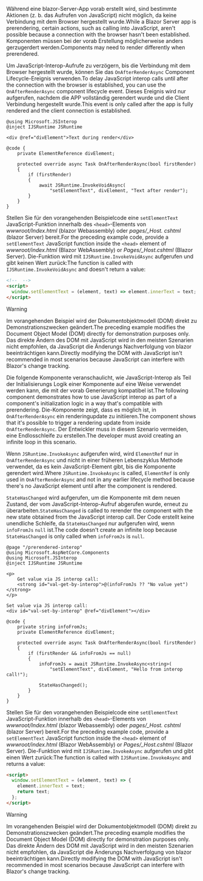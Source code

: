 <span data-ttu-id="7f797-101">Während eine blazor-Server-App vorab erstellt wird, sind bestimmte Aktionen (z. b. das Aufrufen von JavaScript) nicht möglich, da keine Verbindung mit dem Browser hergestellt wurde.</span><span class="sxs-lookup"><span data-stu-id="7f797-101">While a Blazor Server app is prerendering, certain actions, such as calling into JavaScript, aren't possible because a connection with the browser hasn't been established.</span></span> <span data-ttu-id="7f797-102">Komponenten müssen bei der vorab Erstellung möglicherweise anders gerzugerdert werden.</span><span class="sxs-lookup"><span data-stu-id="7f797-102">Components may need to render differently when prerendered.</span></span>

<span data-ttu-id="7f797-103">Um JavaScript-Interop-Aufrufe zu verzögern, bis die Verbindung mit dem Browser hergestellt wurde, können Sie das `OnAfterRenderAsync` Component Lifecycle-Ereignis verwenden.</span><span class="sxs-lookup"><span data-stu-id="7f797-103">To delay JavaScript interop calls until after the connection with the browser is established, you can use the `OnAfterRenderAsync` component lifecycle event.</span></span> <span data-ttu-id="7f797-104">Dieses Ereignis wird nur aufgerufen, nachdem die APP vollständig gerendert wurde und die Client Verbindung hergestellt wurde.</span><span class="sxs-lookup"><span data-stu-id="7f797-104">This event is only called after the app is fully rendered and the client connection is established.</span></span>

```cshtml
@using Microsoft.JSInterop
@inject IJSRuntime JSRuntime

<div @ref="divElement">Text during render</div>

@code {
    private ElementReference divElement;

    protected override async Task OnAfterRenderAsync(bool firstRender)
    {
        if (firstRender)
        {
            await JSRuntime.InvokeVoidAsync(
                "setElementText", divElement, "Text after render");
        }
    }
}
```

<span data-ttu-id="7f797-105">Stellen Sie für den vorangehenden Beispielcode eine `setElementText` JavaScript-Funktion innerhalb des `<head>`-Elements von *wwwroot/Index.html* (blazor Webassembly) oder *pages/_Host. cshtml* (blazor Server) bereit.</span><span class="sxs-lookup"><span data-stu-id="7f797-105">For the preceding example code, provide a `setElementText` JavaScript function inside the `<head>` element of *wwwroot/index.html* (Blazor WebAssembly) or *Pages/_Host.cshtml* (Blazor Server).</span></span> <span data-ttu-id="7f797-106">Die-Funktion wird mit `IJSRuntime.InvokeVoidAsync` aufgerufen und gibt keinen Wert zurück:</span><span class="sxs-lookup"><span data-stu-id="7f797-106">The function is called with `IJSRuntime.InvokeVoidAsync` and doesn't return a value:</span></span>

```html
<!--  -->
<script>
  window.setElementText = (element, text) => element.innerText = text;
</script>
```

> [!WARNING]
> <span data-ttu-id="7f797-107">Im vorangehenden Beispiel wird der Dokumentobjektmodell (DOM) direkt zu Demonstrationszwecken geändert.</span><span class="sxs-lookup"><span data-stu-id="7f797-107">The preceding example modifies the Document Object Model (DOM) directly for demonstration purposes only.</span></span> <span data-ttu-id="7f797-108">Das direkte Ändern des DOM mit JavaScript wird in den meisten Szenarien nicht empfohlen, da JavaScript die Änderungs Nachverfolgung von blazor beeinträchtigen kann.</span><span class="sxs-lookup"><span data-stu-id="7f797-108">Directly modifying the DOM with JavaScript isn't recommended in most scenarios because JavaScript can interfere with Blazor's change tracking.</span></span>

<span data-ttu-id="7f797-109">Die folgende Komponente veranschaulicht, wie JavaScript-Interop als Teil der Initialisierungs Logik einer Komponente auf eine Weise verwendet werden kann, die mit der vorab Generierung kompatibel ist.</span><span class="sxs-lookup"><span data-stu-id="7f797-109">The following component demonstrates how to use JavaScript interop as part of a component's initialization logic in a way that's compatible with prerendering.</span></span> <span data-ttu-id="7f797-110">Die-Komponente zeigt, dass es möglich ist, in `OnAfterRenderAsync` ein renderingupdate zu initiieren.</span><span class="sxs-lookup"><span data-stu-id="7f797-110">The component shows that it's possible to trigger a rendering update from inside `OnAfterRenderAsync`.</span></span> <span data-ttu-id="7f797-111">Der Entwickler muss in diesem Szenario vermeiden, eine Endlosschleife zu erstellen.</span><span class="sxs-lookup"><span data-stu-id="7f797-111">The developer must avoid creating an infinite loop in this scenario.</span></span>

<span data-ttu-id="7f797-112">Wenn `JSRuntime.InvokeAsync` aufgerufen wird, wird `ElementRef` nur in `OnAfterRenderAsync` und nicht in einer früheren Lebenszyklus Methode verwendet, da es kein JavaScript-Element gibt, bis die Komponente gerendert wird.</span><span class="sxs-lookup"><span data-stu-id="7f797-112">Where `JSRuntime.InvokeAsync` is called, `ElementRef` is only used in `OnAfterRenderAsync` and not in any earlier lifecycle method because there's no JavaScript element until after the component is rendered.</span></span>

<span data-ttu-id="7f797-113">`StateHasChanged` wird aufgerufen, um die Komponente mit dem neuen Zustand, der vom JavaScript-Interop-Aufruf abgerufen wurde, erneut zu überarbeiten.</span><span class="sxs-lookup"><span data-stu-id="7f797-113">`StateHasChanged` is called to rerender the component with the new state obtained from the JavaScript interop call.</span></span> <span data-ttu-id="7f797-114">Der Code erstellt keine unendliche Schleife, da `StateHasChanged` nur aufgerufen wird, wenn `infoFromJs` `null` ist.</span><span class="sxs-lookup"><span data-stu-id="7f797-114">The code doesn't create an infinite loop because `StateHasChanged` is only called when `infoFromJs` is `null`.</span></span>

```cshtml
@page "/prerendered-interop"
@using Microsoft.AspNetCore.Components
@using Microsoft.JSInterop
@inject IJSRuntime JSRuntime

<p>
    Get value via JS interop call:
    <strong id="val-get-by-interop">@(infoFromJs ?? "No value yet")</strong>
</p>

Set value via JS interop call:
<div id="val-set-by-interop" @ref="divElement"></div>

@code {
    private string infoFromJs;
    private ElementReference divElement;

    protected override async Task OnAfterRenderAsync(bool firstRender)
    {
        if (firstRender && infoFromJs == null)
        {
            infoFromJs = await JSRuntime.InvokeAsync<string>(
                "setElementText", divElement, "Hello from interop call!");

            StateHasChanged();
        }
    }
}
```

<span data-ttu-id="7f797-115">Stellen Sie für den vorangehenden Beispielcode eine `setElementText` JavaScript-Funktion innerhalb des `<head>`-Elements von *wwwroot/Index.html* (blazor Webassembly) oder *pages/_Host. cshtml* (blazor Server) bereit.</span><span class="sxs-lookup"><span data-stu-id="7f797-115">For the preceding example code, provide a `setElementText` JavaScript function inside the `<head>` element of *wwwroot/index.html* (Blazor WebAssembly) or *Pages/_Host.cshtml* (Blazor Server).</span></span> <span data-ttu-id="7f797-116">Die-Funktion wird mit `IJSRuntime.InvokeAsync` aufgerufen und gibt einen Wert zurück:</span><span class="sxs-lookup"><span data-stu-id="7f797-116">The function is called with `IJSRuntime.InvokeAsync` and returns a value:</span></span>

```html
<script>
  window.setElementText = (element, text) => {
    element.innerText = text;
    return text;
  };
</script>
```

> [!WARNING]
> <span data-ttu-id="7f797-117">Im vorangehenden Beispiel wird der Dokumentobjektmodell (DOM) direkt zu Demonstrationszwecken geändert.</span><span class="sxs-lookup"><span data-stu-id="7f797-117">The preceding example modifies the Document Object Model (DOM) directly for demonstration purposes only.</span></span> <span data-ttu-id="7f797-118">Das direkte Ändern des DOM mit JavaScript wird in den meisten Szenarien nicht empfohlen, da JavaScript die Änderungs Nachverfolgung von blazor beeinträchtigen kann.</span><span class="sxs-lookup"><span data-stu-id="7f797-118">Directly modifying the DOM with JavaScript isn't recommended in most scenarios because JavaScript can interfere with Blazor's change tracking.</span></span>
